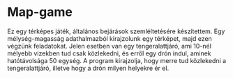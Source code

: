 # Map-game
Ez egy térképes játék, általános bejárások szemléltetésére készítettem. 
Egy mélység-magasság adathalmazból kirajzolunk egy térképet, majd ezen végzünk feladatokat. 
Jelen esetben van egy tengeralattjáró, ami 10-nél mélyebb vizekben tud csak közlekedni, és erről egy drón indul, aminek hatótávolsága 50 egység.
A program kirajzolja, hogy merre tud közlekedni a tengeralattjáró, illetve hogy a drón milyen helyekre ér el. 
